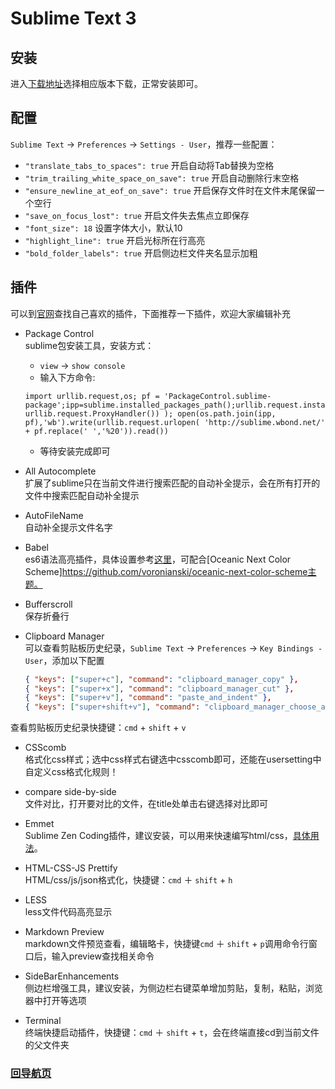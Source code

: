 # Sublime Text 3
	
## 安装

进入[下载地址](http://www.sublimetext.com/3)选择相应版本下载，正常安装即可。


## 配置
`Sublime Text` -> `Preferences` -> `Settings - User`，推荐一些配置：

*  `"translate_tabs_to_spaces": true` 开启自动将Tab替换为空格
*  `"trim_trailing_white_space_on_save": true` 开启自动删除行末空格
*  `"ensure_newline_at_eof_on_save": true` 开启保存文件时在文件末尾保留一个空行
* `"save_on_focus_lost": true` 开启文件失去焦点立即保存
* `"font_size": 18` 设置字体大小，默认10
* `"highlight_line": true` 开启光标所在行高亮
* `"bold_folder_labels": true` 开启侧边栏文件夹名显示加粗

## 插件
可以到[官网](https://packagecontrol.io/)查找自己喜欢的插件，下面推荐一下插件，欢迎大家编辑补充

* Package Control<br/>
sublime包安装工具，安装方式：
	* `view` -> `show console`
	* 输入下方命令:
	```
	import urllib.request,os; pf = 'PackageControl.sublime-package';ipp=sublime.installed_packages_path();urllib.request.install_opener(urllib.request.build_opener( urllib.request.ProxyHandler()) ); open(os.path.join(ipp, pf),'wb').write(urllib.request.urlopen( 'http://sublime.wbond.net/' + pf.replace(' ','%20')).read())
	```
	* 等待安装完成即可

* All Autocomplete<br />
扩展了sublime只在当前文件进行搜索匹配的自动补全提示，会在所有打开的文件中搜索匹配自动补全提示

* AutoFileName<br />
自动补全提示文件名字

* Babel<br />
es6语法高亮插件，具体设置参考[这里](https://github.com/babel/babel-sublime)，可配合[Oceanic Next Color Scheme]https://github.com/voronianski/oceanic-next-color-scheme主题。

* Bufferscroll<br />
保存折叠行

* Clipboard Manager<br />
可以查看剪贴板历史纪录，`Sublime Text` -> `Preferences` -> `Key Bindings - User`，添加以下配置

	```json
	{ "keys": ["super+c"], "command": "clipboard_manager_copy" },
	{ "keys": ["super+x"], "command": "clipboard_manager_cut" },
	{ "keys": ["super+v"], "command": "paste_and_indent" },
	{ "keys": ["super+shift+v"], "command": "clipboard_manager_choose_and_paste" }
	```
查看剪贴板历史纪录快捷键：`cmd` + `shift` + `v` 

* CSScomb<br />
格式化css样式；选中css样式右键选中csscomb即可，还能在usersetting中自定义css格式化规则！

* compare side-by-side <br />
文件对比，打开要对比的文件，在title处单击右键选择对比即可

* Emmet<br />
Sublime Zen Coding插件，建议安装，可以用来快速编写html/css，[具体用法](http://www.w3cplus.com/tools/emmet-cheat-sheet.html)。

* HTML-CSS-JS Prettify<br />
HTML/css/js/json格式化，快捷键：`cmd` ＋ `shift` + `h`

* LESS<br />
less文件代码高亮显示

* Markdown Preview<br />
markdown文件预览查看，编辑略卡，快捷键`cmd` ＋ `shift` + `p`调用命令行窗口后，输入preview查找相关命令

* SideBarEnhancements<br />
侧边栏增强工具，建议安装，为侧边栏右键菜单增加剪贴，复制，粘贴，浏览器中打开等选项

* Terminal<br />
终端快捷启动插件，快捷键：`cmd` ＋ `shift` + `t`，会在终端直接cd到当前文件的父文件夹


### [回导航页](../README.md)



